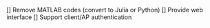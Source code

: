 [] Remove MATLAB codes (convert to Julia or Python)
[] Provide web interface
[] Support client/AP authentication

